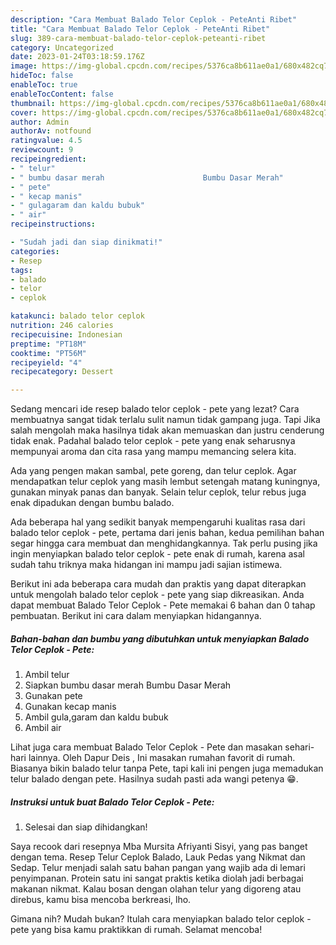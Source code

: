 ```yaml
---
description: "Cara Membuat Balado Telor Ceplok - PeteAnti Ribet"
title: "Cara Membuat Balado Telor Ceplok - PeteAnti Ribet"
slug: 389-cara-membuat-balado-telor-ceplok-peteanti-ribet
category: Uncategorized
date: 2023-01-24T03:18:59.176Z
image: https://img-global.cpcdn.com/recipes/5376ca8b611ae0a1/680x482cq70/balado-telor-ceplok-pete-foto-resep-utama.jpg
hideToc: false
enableToc: true
enableTocContent: false
thumbnail: https://img-global.cpcdn.com/recipes/5376ca8b611ae0a1/680x482cq70/balado-telor-ceplok-pete-foto-resep-utama.jpg
cover: https://img-global.cpcdn.com/recipes/5376ca8b611ae0a1/680x482cq70/balado-telor-ceplok-pete-foto-resep-utama.jpg
author: Admin
authorAv: notfound
ratingvalue: 4.5
reviewcount: 9
recipeingredient:
- " telur"
- " bumbu dasar merah                      Bumbu Dasar Merah"
- " pete"
- " kecap manis"
- " gulagaram dan kaldu bubuk"
- " air"
recipeinstructions:

- "Sudah jadi dan siap dinikmati!"
categories:
- Resep
tags:
- balado
- telor
- ceplok

katakunci: balado telor ceplok 
nutrition: 246 calories
recipecuisine: Indonesian
preptime: "PT18M"
cooktime: "PT56M"
recipeyield: "4"
recipecategory: Dessert

---
```



Sedang mencari ide resep balado telor ceplok - pete yang lezat? Cara membuatnya sangat tidak terlalu sulit namun tidak gampang juga. Tapi Jika salah mengolah maka hasilnya tidak akan memuaskan dan justru cenderung tidak enak. Padahal balado telor ceplok - pete yang enak seharusnya mempunyai aroma dan cita rasa yang mampu memancing selera kita.


Ada yang pengen makan sambal, pete goreng, dan telur ceplok. Agar mendapatkan telur ceplok yang masih lembut setengah matang kuningnya, gunakan minyak panas dan banyak. Selain telur ceplok, telur rebus juga enak dipadukan dengan bumbu balado.

Ada beberapa hal yang sedikit banyak mempengaruhi kualitas rasa dari balado telor ceplok - pete, pertama dari jenis bahan, kedua pemilihan bahan segar hingga cara membuat dan menghidangkannya. Tak perlu pusing jika ingin menyiapkan balado telor ceplok - pete enak di rumah, karena asal sudah tahu triknya maka hidangan ini mampu jadi sajian istimewa.


Berikut ini ada beberapa cara mudah dan praktis yang dapat diterapkan untuk mengolah balado telor ceplok - pete yang siap dikreasikan. Anda dapat membuat Balado Telor Ceplok - Pete memakai 6 bahan dan 0 tahap pembuatan. Berikut ini cara dalam menyiapkan hidangannya.

<!--inarticleads1-->

##### Bahan-bahan dan bumbu yang dibutuhkan untuk menyiapkan Balado Telor Ceplok - Pete:

1. Ambil  telur
1. Siapkan  bumbu dasar merah                      Bumbu Dasar Merah
1. Gunakan  pete
1. Gunakan  kecap manis
1. Ambil  gula,garam dan kaldu bubuk
1. Ambil  air


Lihat juga cara membuat Balado Telor Ceplok - Pete dan masakan sehari-hari lainnya. Oleh Dapur Deis , Ini masakan rumahan favorit di rumah. Biasanya bikin balado telur tanpa Pete, tapi kali ini pengen juga memadukan telur balado dengan pete. Hasilnya sudah pasti ada wangi petenya 😁. 

<!--inarticleads2-->

##### Instruksi untuk buat Balado Telor Ceplok - Pete:


1. Selesai dan siap dihidangkan!

Saya recook dari resepnya Mba Mursita Afriyanti Sisyi, yang pas banget dengan tema. Resep Telur Ceplok Balado, Lauk Pedas yang Nikmat dan Sedap. Telur menjadi salah satu bahan pangan yang wajib ada di lemari penyimpanan. Protein satu ini sangat praktis ketika diolah jadi berbagai makanan nikmat. Kalau bosan dengan olahan telur yang digoreng atau direbus, kamu bisa mencoba berkreasi, lho. 

Gimana nih? Mudah bukan? Itulah cara menyiapkan balado telor ceplok - pete yang bisa kamu praktikkan di rumah. Selamat mencoba!
